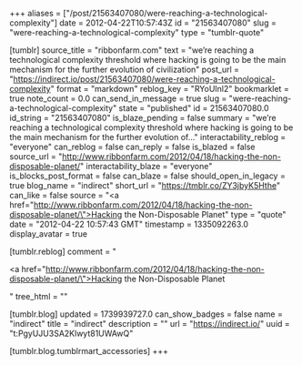 +++
aliases = ["/post/21563407080/were-reaching-a-technological-complexity"]
date = 2012-04-22T10:57:43Z
id = "21563407080"
slug = "were-reaching-a-technological-complexity"
type = "tumblr-quote"

[tumblr]
source_title = "ribbonfarm.com"
text = "we’re reaching a technological complexity threshold where hacking is going to be the main mechanism for the further evolution of civilization"
post_url = "https://indirect.io/post/21563407080/were-reaching-a-technological-complexity"
format = "markdown"
reblog_key = "RYoUInl2"
bookmarklet = true
note_count = 0.0
can_send_in_message = true
slug = "were-reaching-a-technological-complexity"
state = "published"
id = 21563407080.0
id_string = "21563407080"
is_blaze_pending = false
summary = "we’re reaching a technological complexity threshold where hacking is going to be the main mechanism for the further evolution of..."
interactability_reblog = "everyone"
can_reblog = false
can_reply = false
is_blazed = false
source_url = "http://www.ribbonfarm.com/2012/04/18/hacking-the-non-disposable-planet/"
interactability_blaze = "everyone"
is_blocks_post_format = false
can_blaze = false
should_open_in_legacy = true
blog_name = "indirect"
short_url = "https://tmblr.co/ZY3jbyK5Hthe"
can_like = false
source = "<a href=\"http://www.ribbonfarm.com/2012/04/18/hacking-the-non-disposable-planet/\">Hacking the Non-Disposable Planet</a>"
type = "quote"
date = "2012-04-22 10:57:43 GMT"
timestamp = 1335092263.0
display_avatar = true

[tumblr.reblog]
comment = "<p><a href=\"http://www.ribbonfarm.com/2012/04/18/hacking-the-non-disposable-planet/\">Hacking the Non-Disposable Planet</a></p>"
tree_html = ""

[tumblr.blog]
updated = 1739939727.0
can_show_badges = false
name = "indirect"
title = "indirect"
description = ""
url = "https://indirect.io/"
uuid = "t:PgyUJU3SA2Klwyt81UWAwQ"

[tumblr.blog.tumblrmart_accessories]
+++
